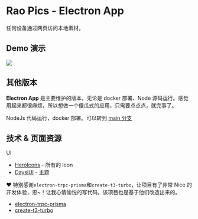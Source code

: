 # Rao Pics - Electron App

任何设备通过网页访问本地素材。

## Demo 演示

[![](https://res.cloudinary.com/marcomontalbano/image/upload/v1685437732/video_to_markdown/images/youtube--q8daCjxVjjc-c05b58ac6eb4c4700831b2b3070cd403.jpg)](https://youtu.be/q8daCjxVjjc)

## 其他版本

**Electron App** 是主要维护的版本，无论是 docker 部署、Node 源码运行。感觉用起来都很麻烦，所以想做一个傻瓜式的应用，只需要点点点，就完事了。

NodeJs 代码运行，docker 部署。可以转到 [main 分支](https://github.com/rao-pics/core/tree/main)

## 技术 & 页面资源

UI

- [HeroIcons](https://heroicons.com/) - 所有的 Icon
- [DaysiUI](https://daisyui.com/) - 主题

❤️ 特别感谢`electron-trpc-prisma`和`create-t3-turbo`，让项目有了非常 Nice 的开发体验，恩~！让我心情愉悦的写代码。该项目也是基于他们改造出来的。

- [electron-trpc-prisma](https://github.com/NickyMeuleman/electron-trpc-prisma)
- [create-t3-turbo](https://github.com/t3-oss/create-t3-turbo)
